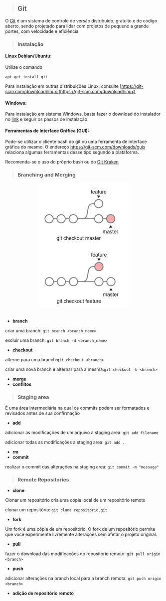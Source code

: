 >## Git

O [Git](https://git-scm.com/) é um sistema de controle de versão distribuído, gratuito e de código aberto, sendo projetado para lidar com projetos de pequeno a grande portes, com velocidade e eficiência

>### Instalação

#### Linux Debian/Ubuntu:
Utilize o comando

```
apt-get install git
```
Para instalação em outras distribuições Linux, consulte [https://git-scm.com/download/linux](https://git-scm.com/download/linux)

#### Windows:

Para instalação em sistema Windows, basta fazer o download do instalador no [link](https://git-scm.com/download/win) e seguir os passos de instalação

#### Ferramentas de Interface Gráfica (GUI):
Pode-se utilizar o cliente bash do git ou uma ferramenta de interface gráfica do mesmo. O endereço https://git-scm.com/downloads/guis relaciona algumas ferramentas desse tipo segundo a plataforma.

Recomenda-se o uso do próprio bash ou do [Git Kraken](https://www.gitkraken.com/)


>### Branching and Merging
<div align="center">
	<img width="auto" height="400" src="images/checkout.jpg" alt="Git">
	<br>
    <br>
</div>

- __branch__

criar uma branch: `git branch <branch_name>`

excluir uma branch: `git branch -d <branch_name>`

- __checkout__

alterne para uma branch:`git checkout <branch>`

criar uma nova branch e alternar para a mesma:`git checkout -b <branch>`

- __merge__
- __conflitos__

>### Staging area
É uma área intermediária na qual os commits podem ser formatados e revisados antes de sua confirmação
- __add__

adicionar as modificações de um arquivo à staging area: `git add filename`

adicionar todas as modificações à staging area: `git add .`
- __rm__
- __commit__

realizar o commit das alterações na staging area: `git commit -m "message"`

>### Remote Repositories

- __clone__

Clonar um repositório cria uma cópia local de um repositório remoto

clonar um repositório: `git clone repositorio.git`
- __fork__

Um fork é uma cópia de um repositório. O fork de um repositório permite que você experimente livremente alterações sem afetar o projeto original.
- __pull__

fazer o download das modificações do repositório remoto: `git pull origin <branch>`
- __push__

adicionar alterações na branch local para a branch remota: `git push origin <branch>`

- __adição de repositório remoto__